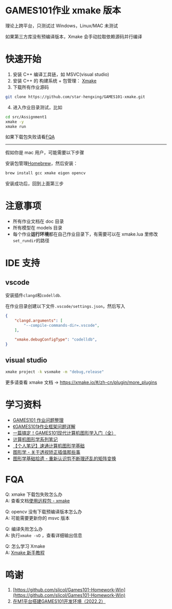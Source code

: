 # GAMES101作业 xmake 版本

理论上跨平台，只测试过 Windows，Linux/MAC 未测试

如果第三方库没有预编译版本，Xmake 会手动拉取依赖源码并行编译

# 快速开始

1. 安装 C++ 编译工具链，如 MSVC(visual studio)
2. 安装 C++ 的 构建系统 + 包管理： [Xmake](https://xmake.io/#/zh-cn/guide/installation)
3. 下载所有作业源码

```bash
git clone https://github.com/star-hengxing/GAMES101-xmake.git
```

4. 进入作业目录测试，比如

```bash
cd src/Assignment1
xmake -y
xmake run
```

如果下载包失败请看[FQA](#fqa)

---

假如你是 mac 用户，可能需要以下步骤

安装包管理[Homebrew](https://brew.sh/)，然后安装：

```bash
brew install gcc xmake eigen opencv
```

安装成功后，回到上面第三步

# 注意事项

* 所有作业文档在 doc 目录
* 所有模型在 models 目录
* 每个作业**运行环境**都在自己作业目录下，有需要可以在 xmake.lua 里修改`set_rundir`的路径

# IDE 支持

## vscode

安装插件`clangd`和`codelldb`.

在作业目录创建以下文件`.vscode/settings.json`，然后写入
```json
{
    "clangd.arguments": [
        "--compile-commands-dir=.vscode",
    ],

    "xmake.debugConfigType": "codelldb",
}
```

## visual studio

```bash
xmake project -k vsxmake -m "debug,release"
```

更多请查看 xmake 文档 -> https://xmake.io/#/zh-cn/plugin/more_plugins

# 学习资料

- [GAMES101 作业问题整理](https://zhuanlan.zhihu.com/p/375391720)
- [《GAMES101》作业框架问题详解](https://zhuanlan.zhihu.com/p/509902950)
- [一篇搞定！GAMES101现代计算机图形学入门（全）](https://zhuanlan.zhihu.com/p/394932478)
- [计算机图形学系列笔记](https://www.zhihu.com/column/c_1249465121615204352)
- [【个人笔记】速通计算机图形学基础](https://zhuanlan.zhihu.com/p/539347633)
- [图形学 - 关于透视矫正插值那些事](https://zhuanlan.zhihu.com/p/403259571)
- [图形学基础拾遗 - 重新认识剪不断理还乱的矩阵变换](https://zhuanlan.zhihu.com/p/223033896)

# FQA

Q: xmake 下载包失败怎么办  
A: 查看文档[使用远程包 - xmake](https://xmake.io/#/zh-cn/package/remote_package?id=%e8%bf%9c%e7%a8%8b%e5%8c%85%e4%b8%8b%e8%bd%bd%e4%bc%98%e5%8c%96)

Q: opencv 没有下载预编译版本怎么办  
A: 可能需要更新你的 msvc 版本

Q: 编译失败怎么办  
A: 执行`xmake -vD` ，查看详细输出信息

Q: 怎么学习 Xmake  
A: [Xmake 新手教程](https://zhuanlan.zhihu.com/p/640701847)

# 鸣谢

1. [https://github.com/slicol/Games101-Homework-Win](https://github.com/slicol/Games101-Homework-Win)
2. [在M1平台搭建GAMES101开发环境（2022.2）](https://zhuanlan.zhihu.com/p/472114465)
